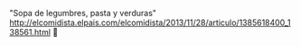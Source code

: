 "Sopa de legumbres, pasta y verduras"	http://elcomidista.elpais.com/elcomidista/2013/11/28/articulo/1385618400_138561.html਍